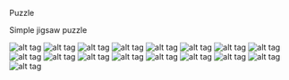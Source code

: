 Puzzle

Simple jigsaw puzzle

![alt tag](https://github.com/landroo/Puzzle/blob/main/pictures/big.png)
![alt tag](https://github.com/landroo/Puzzle/blob/main/pictures/device-2016-09-16-123445.png)
![alt tag](https://github.com/landroo/Puzzle/blob/main/pictures/device-2016-09-16-123512.png)
![alt tag](https://github.com/landroo/Puzzle/blob/main/pictures/device-2016-09-16-123530.png)
![alt tag](https://github.com/landroo/Puzzle/blob/main/pictures/device-2016-09-16-124218.png)
![alt tag](https://github.com/landroo/Puzzle/blob/main/pictures/device-2016-09-16-124354.png)
![alt tag](https://github.com/landroo/Puzzle/blob/main/pictures/device-2016-09-16-124446.png)
![alt tag](https://github.com/landroo/Puzzle/blob/main/pictures/device-2016-09-16-124508.png)
![alt tag](https://github.com/landroo/Puzzle/blob/main/pictures/device-2016-09-16-124623.png)
![alt tag](https://github.com/landroo/Puzzle/blob/main/pictures/device-2016-09-16-125325.png)
![alt tag](https://github.com/landroo/Puzzle/blob/main/pictures/device-2016-09-16-125416.png)
![alt tag](https://github.com/landroo/Puzzle/blob/main/pictures/device-2016-09-16-125436.png)
![alt tag](https://github.com/landroo/Puzzle/blob/main/pictures/device-2016-09-16-125459.png)
![alt tag](https://github.com/landroo/Puzzle/blob/main/pictures/puzzle.png)
![alt tag](https://github.com/landroo/Puzzle/blob/main/pictures/title.png)
![alt tag](https://github.com/landroo/Puzzle/blob/main/pictures/icon.png)
![alt tag](https://github.com/landroo/Puzzle/blob/main/pictures/small.png)
